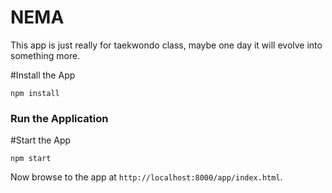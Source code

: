 # NEMA
This app is just really for taekwondo class, maybe one day it will evolve into something more.

#Install the App
```
npm install
```

### Run the Application

#Start the App

```
npm start
```

Now browse to the app at
`http://localhost:8000/app/index.html`.
